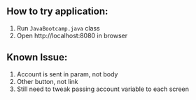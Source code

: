 ## **How to try application:**
1. Run `JavaBootcamp.java` class
2. Open http://localhost:8080 in browser


## **Known Issue:**
1. Account is sent in param, not body
2. Other button, not link
3. Still need to tweak passing account variable to each screen